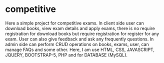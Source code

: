 # competitive
Here a simple project for competitive exams. In client side user can download books, view exam details and apply exams, there is no require registration for download books but require registration for register for any exam. User can also give feedback and ask any frequently questions. In admin side can perform CRUD operations on books, exams, user, can manage FAQs and some other. Here, I am use HTML, CSS, JAVASCRIPT, JQUERY, BOOTSTRAP-5, PHP and for DATABASE (MySQL). 
